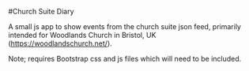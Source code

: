 #Church Suite Diary

A small js app to show events from the church suite json feed, primarily intended for Woodlands Church in Bristol, UK (https://woodlandschurch.net/).

Note; requires Bootstrap css and js files which will need to be included.